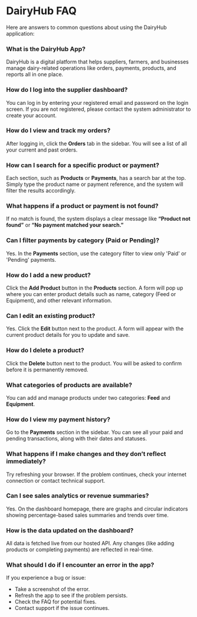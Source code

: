 # DairyHub  FAQ

Here are answers to common questions about using the DairyHub application:


### What is the DairyHub App?  
DairyHub is a digital platform that helps suppliers, farmers, and businesses manage dairy-related operations like orders, payments, products, and reports all in one place.


### How do I log into the supplier dashboard?  
You can log in by entering your registered email and password on the login screen. If you are not registered, please contact the system administrator to create your account.


### How do I view and track my orders?  
After logging in, click the **Orders** tab in the sidebar. You will see a list of all your current and past orders.


### How can I search for a specific product or payment?  
Each section, such as **Products** or **Payments**, has a search bar at the top. Simply type the product name or payment reference, and the system will filter the results accordingly.



### What happens if a product or payment is not found?  
If no match is found, the system displays a clear message like **“Product not found”** or **“No payment matched your search.”**


### Can I filter payments by category (Paid or Pending)?  
Yes. In the **Payments** section, use the category filter to view only 'Paid' or 'Pending' payments.


### How do I add a new product?  
Click the **Add Product** button in the **Products** section. A form will pop up where you can enter product details such as name, category (Feed or Equipment), and other relevant information.


### Can I edit an existing product?  
Yes. Click the **Edit** button next to the product. A form will appear with the current product details for you to update and save.


### How do I delete a product?  
Click the **Delete** button next to the product. You will be asked to confirm before it is permanently removed.


### What categories of products are available?  
You can add and manage products under two categories: **Feed** and **Equipment**.



### How do I view my payment history?  
Go to the **Payments** section in the sidebar. You can see all your paid and pending transactions, along with their dates and statuses.



### What happens if I make changes and they don’t reflect immediately?  
Try refreshing your browser. If the problem continues, check your internet connection or contact technical support.



### Can I see sales analytics or revenue summaries?  
Yes. On the dashboard homepage, there are graphs and circular indicators showing percentage-based sales summaries and trends over time.


### How is the data updated on the dashboard?  
All data is fetched live from our hosted API. Any changes (like adding products or completing payments) are reflected in real-time.

### What should I do if I encounter an error in the app?  
If you experience a bug or issue:
- Take a screenshot of the error.
- Refresh the app to see if the problem persists.
- Check the FAQ for potential fixes.
- Contact support if the issue continues.


